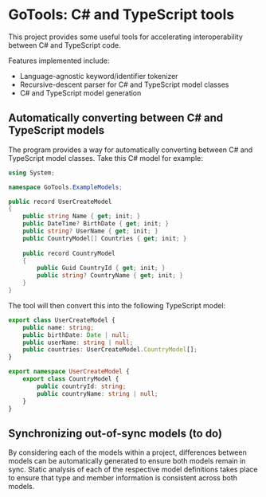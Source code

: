 # GoTools: C# and TypeScript tools
This project provides some useful tools for accelerating interoperability between C# and TypeScript code.

Features implemented include:
- Language-agnostic keyword/identifier tokenizer
- Recursive-descent parser for C# and TypeScript model classes
- C# and TypeScript model generation

## Automatically converting between C# and TypeScript models
The program provides a way for automatically converting between C# and TypeScript model classes. Take this C# model for example:
```csharp
using System;

namespace GoTools.ExampleModels;

public record UserCreateModel
{
    public string Name { get; init; }
    public DateTime? BirthDate { get; init; }
    public string? UserName { get; init; }
    public CountryModel[] Countries { get; init; }
    
    public record CountryModel
    {
        public Guid CountryId { get; init; }
        public string? CountryName { get; init; }
    }
}
```
The tool will then convert this into the following TypeScript model:
```typescript
export class UserCreateModel {
    public name: string;
    public birthDate: Date | null;
    public userName: string | null;
    public countries: UserCreateModel.CountryModel[];
}

export namespace UserCreateModel {
    export class CountryModel {
        public countryId: string;
        public countryName: string | null;
    }
}
```
## Synchronizing out-of-sync models (to do)
By considering each of the models within a project, differences between models can be automatically generated to ensure both models remain in sync.
Static analysis of each of the respective model definitions takes place to ensure that type and member information is consistent across both models.
